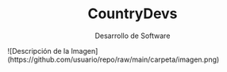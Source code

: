  <h1 align="center">CountryDevs</h1>
 
 <p align="center">Desarrollo de Software</p>
![Descripción de la Imagen](https://github.com/usuario/repo/raw/main/carpeta/imagen.png)

